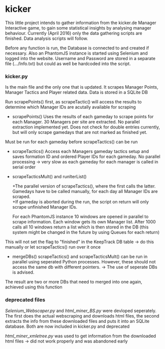 
# kicker
This little project intends to gather information from the kicker.de Manager Interactive game, to gain some statistical insights by analysing manager behaviour.
Currently (April 2016) only the data gathering scripts are finished. Data analysis scripts will follow.

Before any function is run, the Database is connected to and created if necessary. Also an PhantomJS instance is started using Selenium and logged into the website. Username and Password are stored in 
a separate file (.../Info.txt) but could as well be hardcoded into the script.


### kicker.py 

Is the main file and the only one that is updated. It scrapes Manager Points, Manager Tactics and Player related data. Data is stored in a SQLite DB

Run scrapePoints() first, as scrapeTactic() will access the results to determine which Manager IDs are acutally available for scraping

* scrapePoints()
Uses the results of each gameday to scrape points for each Manager. 30 Managers per site are extracted. No parallel extraction implemented yet.
Does not check for double entries currently, but will only scrape gamedays that are not marked as finished yet.
 
Must be run for each gameday before scrapeTactics() can be run

* scrapeTactics()
Access each Managers gameday tactics setup and saves formation ID and ordered Player IDs for each gameday. 
No parallel processing -> very slow as each gameday for each manager is called in serial order

* scrapeTacticsMult() and runIterList() 

	+The parallel version of scrapeTactics(), where the first calls the latter. Gamedays have to be called manually, for each day all Manager IDs are scraped.  
	+If gameday is aborted during the run, the script on return will only scrape unfinished Manager IDs. 
  
	For each PhantomJS instance 10 windows are opened in parallel to scrape information. Each window gets its own Manager list. 
After 1000 calls all 10 windows return a list which is then stored in the DB (this system might be changed in the future by using Queues for each return) 
  
This will not set the flag to "finished" in the KeepTrack DB table -> do this manually or let scrapeTactics() run over it once 


* mergeDBs()
scrapeTactics() and scrapeTacticsMult() can be run in parallel using seperated Python processes. However, these should not access the same db with different pointers.
-> The use of seperate DBs is advised.

The result are two or more DBs that need to merged into one again, achieved using this function


### deprecated files

*Selenium_Webscaper.py* and *html_miner_BS.py*  were devloped seperately. The first does the actual 
webscraping and downloads html files, the second extracts the info from these downloaded files and puts it into an SQLite
database. Both are now included in kicker.py and deprecated

*html_miner_xmletree.py* was used to get information from the downloaded html files -> did not work properly and was abandoned early